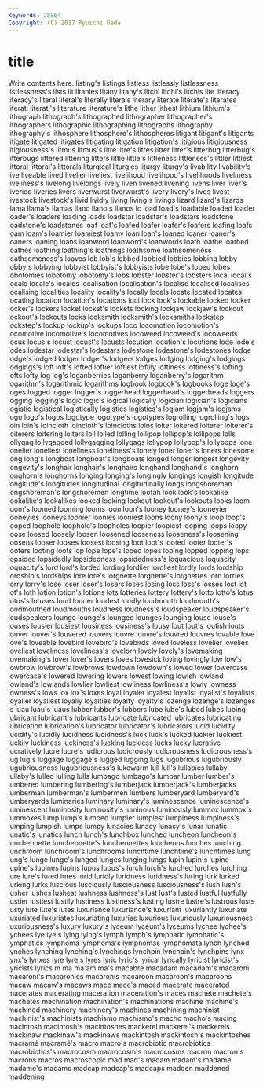 ```yaml
---
Keywords: 25864 
Copyright: (C) 2017 Ryuichi Ueda
---
```


# title

Write contents here.
listing's listings listless listlessly listlessness listlessness's lists lit litanies litany
litany's litchi litchi's litchis lite literacy literacy's literal literal's literally
literals literary literate literate's literates literati literati's literature literature's lithe
lither lithest lithium lithium's lithograph lithograph's lithographed lithographer lithographer's lithographers
lithographic lithographing lithographs lithography lithography's lithosphere lithosphere's lithospheres litigant litigant's
litigants litigate litigated litigates litigating litigation litigation's litigious litigiousness litigiousness's
litmus litmus's litre litre's litres litter litter's litterbug litterbug's litterbugs
littered littering litters little little's littleness littleness's littler littlest littoral
littoral's littorals liturgical liturgies liturgy liturgy's livability livability's live liveable
lived livelier liveliest livelihood livelihood's livelihoods liveliness liveliness's livelong livelongs
lively liven livened livening livens liver liver's liveried liveries livers
liverwurst liverwurst's livery livery's lives livest livestock livestock's livid lividly
living living's livings lizard lizard's lizards llama llama's llamas llano
llano's llanos lo load load's loadable loaded loader loader's loaders
loading loads loadstar loadstar's loadstars loadstone loadstone's loadstones loaf loaf's
loafed loafer loafer's loafers loafing loafs loam loam's loamier loamiest
loamy loan loan's loaned loaner loaner's loaners loaning loans loanword
loanword's loanwords loath loathe loathed loathes loathing loathing's loathings loathsome
loathsomeness loathsomeness's loaves lob lob's lobbed lobbied lobbies lobbing lobby
lobby's lobbying lobbyist lobbyist's lobbyists lobe lobe's lobed lobes lobotomies
lobotomy lobotomy's lobs lobster lobster's lobsters local local's locale locale's
locales localisation localisation's localise localised localises localising localities locality locality's
locally locals locate located locates locating location location's locations loci
lock lock's lockable locked locker locker's lockers locket locket's lockets
locking lockjaw lockjaw's lockout lockout's lockouts locks locksmith locksmith's locksmiths
lockstep lockstep's lockup lockup's lockups loco locomotion locomotion's locomotive locomotive's
locomotives locoweed locoweed's locoweeds locus locus's locust locust's locusts locution
locution's locutions lode lode's lodes lodestar lodestar's lodestars lodestone lodestone's
lodestones lodge lodge's lodged lodger lodger's lodgers lodges lodging lodging's
lodgings lodgings's loft loft's lofted loftier loftiest loftily loftiness loftiness's
lofting lofts lofty log log's loganberries loganberry loganberry's logarithm logarithm's
logarithmic logarithms logbook logbook's logbooks loge loge's loges logged logger
logger's loggerhead loggerhead's loggerheads loggers logging logging's logic logic's logical
logically logician logician's logicians logistic logistical logistically logistics logistics's logjam
logjam's logjams logo logo's logos logotype logotype's logotypes logrolling logrolling's
logs loin loin's loincloth loincloth's loincloths loins loiter loitered loiterer
loiterer's loiterers loitering loiters loll lolled lolling lollipop lollipop's lollipops
lolls lollygag lollygagged lollygagging lollygags lollypop lollypop's lollypops lone lonelier
loneliest loneliness loneliness's lonely loner loner's loners lonesome long long's
longboat longboat's longboats longed longer longest longevity longevity's longhair longhair's
longhairs longhand longhand's longhorn longhorn's longhorns longing longing's longingly longings
longish longitude longitude's longitudes longitudinal longitudinally longs longshoreman longshoreman's longshoremen
longtime loofah look look's lookalike lookalike's lookalikes looked looking lookout
lookout's lookouts looks loom loom's loomed looming looms loon loon's
looney looney's looneyier looneyies looneys loonier loonies looniest loons loony
loony's loop loop's looped loophole loophole's loopholes loopier loopiest looping
loops loopy loose loosed loosely loosen loosened looseness looseness's loosening
loosens looser looses loosest loosing loot loot's looted looter looter's
looters looting loots lop lope lope's loped lopes loping lopped
lopping lops lopsided lopsidedly lopsidedness lopsidedness's loquacious loquacity loquacity's lord
lord's lorded lording lordlier lordliest lordly lords lordship lordship's lordships
lore lore's lorgnette lorgnette's lorgnettes lorn lorries lorry lorry's lose
loser loser's losers loses losing loss loss's losses lost lot
lot's loth lotion lotion's lotions lots lotteries lottery lottery's lotto
lotto's lotus lotus's lotuses loud louder loudest loudly loudmouth loudmouth's
loudmouthed loudmouths loudness loudness's loudspeaker loudspeaker's loudspeakers lounge lounge's lounged
lounges lounging louse louse's louses lousier lousiest lousiness lousiness's lousy
lout lout's loutish louts louver louver's louvered louvers louvre louvre's
louvred louvres lovable love love's loveable lovebird lovebird's lovebirds loved
loveless lovelier lovelies loveliest loveliness loveliness's lovelorn lovely lovely's lovemaking
lovemaking's lover lover's lovers loves lovesick loving lovingly low low's
lowbrow lowbrow's lowbrows lowdown lowdown's lowed lower lowercase lowercase's lowered
lowering lowers lowest lowing lowish lowland lowland's lowlands lowlier lowliest
lowliness lowliness's lowly lowness lowness's lows lox lox's loxes loyal
loyaler loyalest loyalist loyalist's loyalists loyaller loyallest loyally loyalties loyalty
loyalty's lozenge lozenge's lozenges ls luau luau's luaus lubber lubber's
lubbers lube lube's lubed lubes lubing lubricant lubricant's lubricants lubricate
lubricated lubricates lubricating lubrication lubrication's lubricator lubricator's lubricators lucid lucidity
lucidity's lucidly lucidness lucidness's luck luck's lucked luckier luckiest luckily
luckiness luckiness's lucking luckless lucks lucky lucrative lucratively lucre lucre's
ludicrous ludicrously ludicrousness ludicrousness's lug lug's luggage luggage's lugged lugging
lugs lugubrious lugubriously lugubriousness lugubriousness's lukewarm lull lull's lullabies lullaby
lullaby's lulled lulling lulls lumbago lumbago's lumbar lumber lumber's lumbered
lumbering lumbering's lumberjack lumberjack's lumberjacks lumberman lumberman's lumbermen lumbers lumberyard
lumberyard's lumberyards luminaries luminary luminary's luminescence luminescence's luminescent luminosity luminosity's
luminous luminously lummox lummox's lummoxes lump lump's lumped lumpier lumpiest
lumpiness lumpiness's lumping lumpish lumps lumpy lunacies lunacy lunacy's lunar
lunatic lunatic's lunatics lunch lunch's lunchbox lunched luncheon luncheon's luncheonette
luncheonette's luncheonettes luncheons lunches lunching lunchroom lunchroom's lunchrooms lunchtime lunchtime's
lunchtimes lung lung's lunge lunge's lunged lunges lunging lungs lupin
lupin's lupine lupine's lupines lupins lupus lupus's lurch lurch's lurched
lurches lurching lure lure's lured lures lurid luridly luridness luridness's
luring lurk lurked lurking lurks luscious lusciously lusciousness lusciousness's lush
lush's lusher lushes lushest lushness lushness's lust lust's lusted lustful
lustfully lustier lustiest lustily lustiness lustiness's lusting lustre lustre's lustrous
lusts lusty lute lute's lutes luxuriance luxuriance's luxuriant luxuriantly luxuriate
luxuriated luxuriates luxuriating luxuries luxurious luxuriously luxuriousness luxuriousness's luxury luxury's
lyceum lyceum's lyceums lychee lychee's lychees lye lye's lying lying's
lymph lymph's lymphatic lymphatic's lymphatics lymphoma lymphoma's lymphomas lymphomata lynch
lynched lynches lynching lynching's lynchings lynchpin lynchpin's lynchpins lynx lynx's
lynxes lyre lyre's lyres lyric lyric's lyrical lyrically lyricist lyricist's
lyricists lyrics m ma ma'am ma's macabre macadam macadam's macaroni
macaroni's macaronies macaronis macaroon macaroon's macaroons macaw macaw's macaws mace
mace's maced macerate macerated macerates macerating maceration maceration's maces machete
machete's machetes machination machination's machinations machine machine's machined machinery machinery's
machines machining machinist machinist's machinists machismo machismo's macho macho's macing
macintosh macintosh's macintoshes mackerel mackerel's mackerels mackinaw mackinaw's mackinaws mackintosh
mackintosh's mackintoshes macramé macramé's macro macro's macrobiotic macrobiotics macrobiotics's macrocosm
macrocosm's macrocosms macron macron's macrons macros macroscopic mad mad's madam
madam's madame madame's madams madcap madcap's madcaps madden maddened maddening
